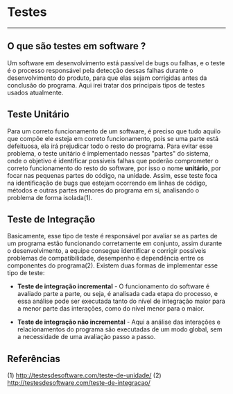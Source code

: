 # Testes
----
## O que são testes em software ?
Um software em desenvolvimento está passível de bugs ou falhas, e o teste é o processo responsável pela detecção dessas falhas durante o desenvolvimento do produto, para que elas sejam corrigidas antes da conclusão do programa. Aqui irei tratar dos principais tipos de testes usados atualmente.
## Teste Unitário
Para um correto funcionamento de um software, é preciso que tudo aquilo que compõe ele esteja em correto funcionamento, pois se uma parte está defeituosa, ela irá prejudicar todo o resto do programa. Para evitar esse problema, o teste unitário é implementado nessas "partes" do sistema, onde o objetivo é identificar possíveis falhas que poderão comprometer o correto funcionamento do resto do software, por isso o nome **unitário**, por focar nas pequenas partes do código, na unidade. Assim, esse teste foca na identificação de bugs que estejam ocorrendo em linhas de código, métodos e outras partes menores do programa em si, analisando o problema de forma isolada(1).
## Teste de Integração
Basicamente, esse tipo de teste é responsável por avaliar se as partes de um programa estão funcionando corretamente em conjunto, assim durante o desenvolvimento, a equipe consegue identificar e corrigir possíveis problemas de compatibilidade, desempenho e dependência entre os componentes do programa(2). Existem duas formas de implementar esse tipo de teste:

* **Teste de integração incremental** - O funcionamento do software é avaliado parte a parte, ou seja, é analisada cada etapa do processo, e essa análise pode ser executada tanto do nível de integração maior para a menor parte das interações, como do nível menor para o maior.

* **Teste de integração não incremental** - Aqui a análise das interações e relacionamentos do programa são executadas de um modo global, sem a necessidade de uma avaliação passo a passo.


## Referências
(1) http://testesdesoftware.com/teste-de-unidade/
(2) http://testesdesoftware.com/teste-de-integracao/
